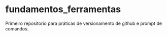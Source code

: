# fundamentos_ferramentas
Primeiro repositorio para práticas de versionamento de github e prompt de comandos.
